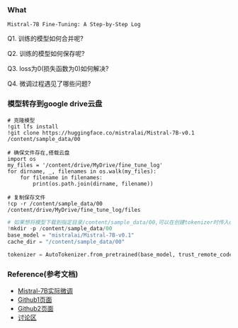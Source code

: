 ### What
```text
Mistral-7B Fine-Tuning: A Step-by-Step Log
```

Q1. 训练的模型如何合并呢?

Q2. 训练的模型如何保存呢?

Q3. loss为0(损失函数为0)如何解决?

Q4. 微调过程遇见了哪些问题?

### 模型转存到google drive云盘
```
# 克隆模型
!git lfs install
!git clone https://huggingface.co/mistralai/Mistral-7B-v0.1 /content/sample_data/00

# 确保文件存在,搭载云盘
import os
my_files = '/content/drive/MyDrive/fine_tune_log'
for dirname, _, filenames in os.walk(my_files):
    for filename in filenames:
        print(os.path.join(dirname, filename))
        
# 复制保存文件        
!cp -r /content/sample_data/00 /content/drive/MyDrive/fine_tune_log/files
```
```python
# 如果想将模型下载到指定目录/content/sample_data/00,可以在创建tokenizer时传入cache_dir参数。
!mkdir -p /content/sample_data/00
base_model = "mistralai/Mistral-7B-v0.1"
cache_dir = "/content/sample_data/00"

tokenizer = AutoTokenizer.from_pretrained(base_model, trust_remote_code=True, cache_dir=cache_dir)
```

### Reference(参考文档)
* [Mistral-7B实际微调](https://gathnex.medium.com/mistral-7b-fine-tuning-a-step-by-step-guide-52122cdbeca8)
* [Github1页面](https://github.com/aceliuchanghong/chatglm3_6b_finetune)
* [Github2页面](https://github.com/aceliuchanghong/chatglm3-base-tuning)
* [讨论区](https://github.com/THUDM/ChatGLM3/discussions/253)
